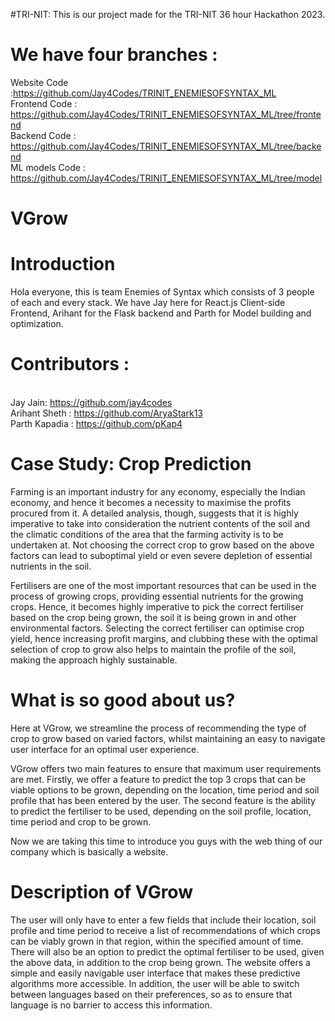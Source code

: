 #TRI-NIT:
This is our project made for the TRI-NIT 36 hour Hackathon 2023.

# We have four branches :
Website Code :https://github.com/Jay4Codes/TRINIT_ENEMIESOFSYNTAX_ML
<br />Frontend Code : https://github.com/Jay4Codes/TRINIT_ENEMIESOFSYNTAX_ML/tree/frontend
<br />Backend Code : https://github.com/Jay4Codes/TRINIT_ENEMIESOFSYNTAX_ML/tree/backend
<br />ML models Code : https://github.com/Jay4Codes/TRINIT_ENEMIESOFSYNTAX_ML/tree/model


# VGrow

# Introduction

Hola everyone, this is team Enemies of Syntax which consists of 3 people of each and every stack. We have Jay here for React.js Client-side Frontend, Arihant for the Flask backend and Parth for Model building and optimization.

# Contributors :
<br />Jay Jain: https://github.com/jay4codes
<br />Arihant Sheth : https://github.com/AryaStark13
<br />Parth Kapadia : https://github.com/pKap4


# Case Study: Crop Prediction

Farming is an important industry for any economy, especially the Indian economy, and hence it becomes a necessity to maximise the profits procured from it. A detailed analysis, though, suggests that it is highly imperative to take into consideration the nutrient contents of the soil and the climatic conditions of the area that the farming activity is to be undertaken at. Not choosing the correct crop to grow based on the above factors can lead to suboptimal yield or even severe depletion of essential nutrients in the soil.

Fertilisers are one of the most important resources that can be used in the process of growing crops, providing essential nutrients for the growing crops. Hence, it becomes highly imperative to pick the correct fertiliser based on the crop being grown, the soil it is being grown in and other environmental factors. Selecting the correct fertiliser can optimise crop yield, hence increasing profit margins, and clubbing these with the optimal selection of crop to grow also helps to maintain the profile of the soil, making the approach highly sustainable.


# What is so good about us?

Here at VGrow, we streamline the process of recommending the type of crop to grow based on varied factors, whilst maintaining an easy to navigate user interface for an optimal user experience.

VGrow offers two main features to ensure that maximum user requirements are met. 
Firstly, we offer a feature to predict the top 3 crops that can be viable options to be grown, depending on the location, time period and soil profile that has been entered by the user. 
The second feature is the ability to predict the fertiliser to be used, depending on the soil profile, location, time period and crop to be grown.


Now we are taking this time to introduce you guys with the web thing of our company which is basically a website.

# Description of VGrow

The user will only have to enter a few fields that include their location, soil profile and time period to receive a list of recommendations of which crops can be viably grown in that region, within the specified amount of time. There will also be an option to predict the optimal fertiliser to be used, given the above data, in addition to the crop being grown. The website offers a simple and easily navigable user interface that makes these predictive algorithms more accessible. In addition, the user will be able to switch between languages based on their preferences, so as to ensure that language is no barrier to access this information.
